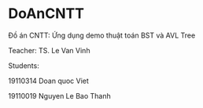 # DoAnCNTT
Đồ án CNTT: Ứng dụng demo thuật toán BST và AVL Tree

Teacher: TS. Le Van Vinh

Students:

19110314  Doan quoc Viet

19110019 Nguyen Le Bao Thanh
